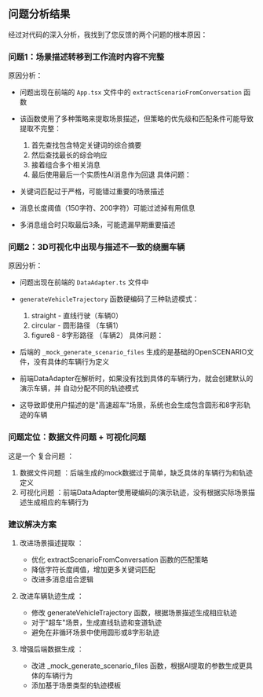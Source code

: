 ## 问题分析结果
经过对代码的深入分析，我找到了您反馈的两个问题的根本原因：

### 问题1：场景描述转移到工作流时内容不完整
原因分析：

- 问题出现在前端的 `App.tsx` 文件中的 `extractScenarioFromConversation` 函数
- 该函数使用了多种策略来提取场景描述，但策略的优先级和匹配条件可能导致提取不完整：
  1. 首先查找包含特定关键词的综合摘要
  2. 然后查找最长的综合响应
  3. 接着组合多个相关消息
  4. 最后使用最后一个实质性AI消息作为回退
具体问题：

- 关键词匹配过于严格，可能错过重要的场景描述
- 消息长度阈值（150字符、200字符）可能过滤掉有用信息
- 多消息组合时只取最后3条，可能遗漏早期重要描述
### 问题2：3D可视化中出现与描述不一致的绕圈车辆
原因分析：

- 问题出现在前端的 `DataAdapter.ts` 文件中
- `generateVehicleTrajectory` 函数硬编码了三种轨迹模式：
  1. straight - 直线行驶（车辆0）
  2. circular - 圆形路径 （车辆1）
  3. figure8 - 8字形路径 （车辆2）
具体问题：

- 后端的 `_mock_generate_scenario_files` 生成的是基础的OpenSCENARIO文件，没有具体的车辆行为定义
- 前端DataAdapter在解析时，如果没有找到具体的车辆行为，就会创建默认的演示车辆，并 自动分配不同的轨迹模式
- 这导致即使用户描述的是"高速超车"场景，系统也会生成包含圆形和8字形轨迹的车辆
### 问题定位：数据文件问题 + 可视化问题
这是一个 复合问题 ：

1. 数据文件问题 ：后端生成的mock数据过于简单，缺乏具体的车辆行为和轨迹定义
2. 可视化问题 ：前端DataAdapter使用硬编码的演示轨迹，没有根据实际场景描述生成相应的车辆行为
### 建议解决方案
1. 改进场景描述提取 ：
   
   - 优化 extractScenarioFromConversation 函数的匹配策略
   - 降低字符长度阈值，增加更多关键词匹配
   - 改进多消息组合逻辑
2. 改进车辆轨迹生成 ：
   
   - 修改 generateVehicleTrajectory 函数，根据场景描述生成相应轨迹
   - 对于"超车"场景，生成直线轨迹和变道轨迹
   - 避免在非循环场景中使用圆形或8字形轨迹
3. 增强后端数据生成 ：
   
   - 改进 _mock_generate_scenario_files 函数，根据AI提取的参数生成更具体的车辆行为
   - 添加基于场景类型的轨迹模板